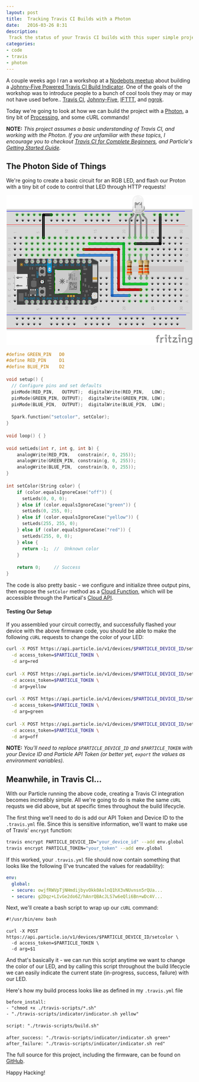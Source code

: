 ```yaml
---
layout: post
title:  Tracking Travis CI Builds with a Photon
date:   2016-03-26 8:31
description:
 Track the status of your Travis CI builds with this super simple project!
categories:
- code
- travis
- photon
---
```


A couple weeks ago I ran a workshop at a [Nodebots meetup][meetup] about building a [Johnny-Five Powered Travis CI Build Indicator][slides]. One of the goals of the workshop was to introduce people to a bunch of cool tools they may or may not have used before.. [Travis CI][travis], [Johnny-Five][johnny-five], [IFTTT][ifttt], and [ngrok][ngrok].

Today we're going to look at how we can build the project with a [Photon][photon], a tiny bit of [Processing][processing], and some cURL commands!

<!-- more -->

**NOTE:** *This project assumes a basic understanding of Travis CI, and working with the Photon. If you are unfamiliar with these topics, I encourage you to checkout [Travis CI for Complete Beginners][travis-tutorial], and Particle's [Getting Started Guide][photon-tutorial].*

## The Photon Side of Things

We're going to create a basic circuit for an RGB LED, and flash our Proton with a tiny bit of code to control that LED through HTTP requests!

![Circuit](/assets/imgs/blog/2016-03-26/circuit.png)

```c
#define GREEN_PIN   D0
#define RED_PIN     D1
#define BLUE_PIN    D2

void setup() {
  // Configure pins and set defaults
  pinMode(RED_PIN,   OUTPUT);  digitalWrite(RED_PIN,   LOW);
  pinMode(GREEN_PIN, OUTPUT);  digitalWrite(GREEN_PIN, LOW);
  pinMode(BLUE_PIN,  OUTPUT);  digitalWrite(BLUE_PIN,  LOW);

  Spark.function("setcolor", setColor);
}

void loop() { }

void setLeds(int r, int g, int b) {
    analogWrite(RED_PIN,   constrain(r, 0, 255));
    analogWrite(GREEN_PIN, constrain(g, 0, 255));
    analogWrite(BLUE_PIN,  constrain(b, 0, 255));
}

int setColor(String color) {
    if (color.equalsIgnoreCase("off")) {
      setLeds(0, 0, 0);
    } else if (color.equalsIgnoreCase("green")) {
      setLeds(0, 255, 0);
    } else if (color.equalsIgnoreCase("yellow")) {
      setLeds(255, 255, 0);
    } else if (color.equalsIgnoreCase("red")) {
      setLeds(255, 0, 0);
    } else {
      return -1;  //  Unknown color
    }

    return 0;     // Success
}
```

The code is also pretty basic - we configure and initialize three output pins, then expose the `setColor` method as a [Cloud Function][particle-cloud-function], which will be accessible through the Partical's [Cloud API][particle-cloud-api].

#### Testing Our Setup

If you assembled your circuit correctly, and successfully flashed your device with the above firmware code, you should be able to make the following `cURL` requests to change the color of your LED:

```bash
curl -X POST https://api.particle.io/v1/devices/$PARTICLE_DEVICE_ID/setcolor \
  -d access_token=$PARTICLE_TOKEN \
  -d arg=red

curl -X POST https://api.particle.io/v1/devices/$PARTICLE_DEVICE_ID/setcolor \
  -d access_token=$PARTICLE_TOKEN \
  -d arg=yellow

curl -X POST https://api.particle.io/v1/devices/$PARTICLE_DEVICE_ID/setcolor \
  -d access_token=$PARTICLE_TOKEN \
  -d arg=green

curl -X POST https://api.particle.io/v1/devices/$PARTICLE_DEVICE_ID/setcolor \
  -d access_token=$PARTICLE_TOKEN \
  -d arg=off
```

**NOTE:** *You'll need to replace `$PARTICLE_DEVICE_ID` and `$PARTICLE_TOKEN` with your Device ID and Particle API Token (or better yet, `export` the values as environment variables).*

## Meanwhile, in Travis CI...

With our Particle running the above code, creating a Travis CI integration becomes incredibly simple. All we're going to do is make the same `cURL` requsts we did above, but at specific times throughout the build lifecycle.

The first thing we'll need to do is add our API Token and Device ID to the `.travis.yml` file. Since this is sensitive information, we'll want to make use of Travis' `encrypt` function:

```bash
travis encrypt PARTICLE_DEVICE_ID="your_device_id" --add env.global
travis encrypt PARTICLE_TOKEN="your_token" --add env.global
```

If this worked, your `.travis.yml` file should now contain something that looks like the following (I've truncated the values for readability):

```yml
env:
  global:
  - secure: owjfRWVpTjNHmdijbyvOkk0AslnQ1hX3vNUvnsn5rQUa...
  - secure: g2Dqz+LIvGe2do6Z/hAnrQBAcJLS7w6eQli6Bn+wDc4V...
```

Next, we'll create a bash script to wrap up our `cURL` command:

```
#!/usr/bin/env bash

curl -X POST https://api.particle.io/v1/devices/$PARTICLE_DEVICE_ID/setcolor \
  -d access_token=$PARTICLE_TOKEN \
  -d arg=$1
```

And that's basically it - we can run this script anytime we want to change the color of our LED, and by calling this script throughout the build lifecycle we can easily indicate the current state (in-progress, success, failure) with our LED.

Here's how my build process looks like as defined in my `.travis.yml` file

```
before_install:
- "chmod +x ./travis-scripts/*.sh"
- "./travis-scripts/indicator/indicator.sh yellow"

script: "./travis-scripts/build.sh"

after_success: "./travis-scripts/indicator/indicator.sh green"
after_failure: "./travis-scripts/indicator/indicator.sh red"
```

The full source for this project, including the firmware, can be found on [GitHub][final-project].

Happy Hacking!

[meetup]: https://www.meetup.com/nodebotssf/
[slides]: /slides/nodebots-travis-ci
[travis]: https://travis-ci.org
[johnny-five]: http://johnny-five.io
[ifttt]: https://ifttt.com
[ngrok]: https://ngrok.com
[photon]: https://docs.particle.io/guide/getting-started/intro/photon/
[travis-tutorial]: https://docs.travis-ci.com/user/for-beginners
[photon-tutorial]: https://docs.particle.io/guide/getting-started/start/core/
[processing]: http://playground.arduino.cc/Interfacing/Processing
[particle-cloud-function]: https://docs.particle.io/reference/firmware/photon/
[particle-cloud-api]: https://docs.particle.io/reference/api/
[final-project]: https://github.com/cat-haines/johnny-five-build-light/tree/photon/